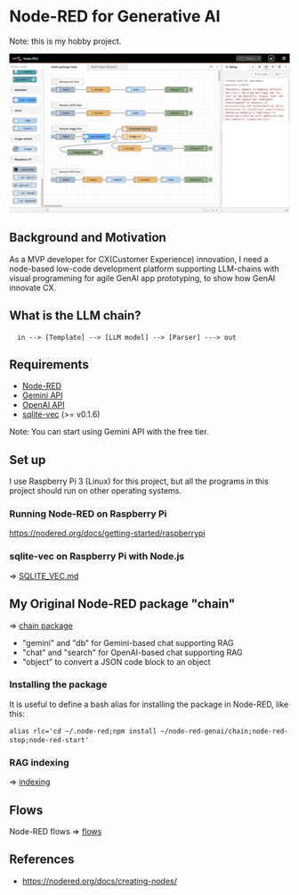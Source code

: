 # Node-RED for Generative AI

Note: this is my hobby project.

<img src="./docs/chain_tests.jpg" width=700>

## Background and Motivation

As a MVP developer for CX(Customer Experience) innovation, I need a node-based low-code development platform supporting LLM-chains with visual programming for agile GenAI app prototyping, to show how GenAI innovate CX.

## What is the LLM chain?

```
  in --> [Template] --> [LLM model] --> [Parser] ---> out
```

## Requirements

- [Node-RED](https://nodered.org/)
- [Gemini API](https://ai.google.dev/gemini-api/docs)
- [OpenAI API](https://platform.openai.com/docs)
- [sqlite-vec](https://github.com/asg017/sqlite-vec) (>= v0.1.6)

Note: You can start using Gemini API with the free tier.

## Set up

I use Raspberry Pi 3 (Linux) for this project, but all the programs in this project should run on other operating systems.

### Running Node-RED on Raspberry Pi

https://nodered.org/docs/getting-started/raspberrypi

### sqlite-vec on Raspberry Pi with Node.js

=> [SQLITE_VEC.md](./SQLITE_VEC.md)

## My Original Node-RED package "chain"

=> [chain package](./chain)

- "gemini" and "db" for Gemini-based chat supporting RAG
- "chat" and "search" for OpenAI-based chat supporting RAG
- "object" to convert a JSON code block to an object

### Installing the package

It is useful to define a bash alias for installing the package in Node-RED, like this:
```
alias rlc='cd ~/.node-red;npm install ~/node-red-genai/chain;node-red-stop;node-red-start'
```
### RAG indexing

=> [indexing](./ref)

## Flows

Node-RED flows => [flows](./flows)

## References

- https://nodered.org/docs/creating-nodes/
 
